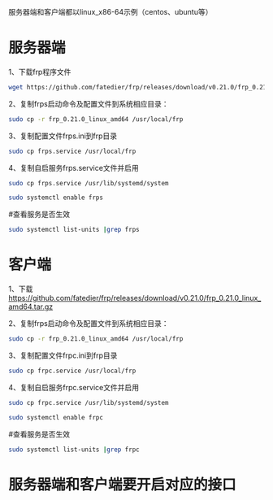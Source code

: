 服务器端和客户端都以linux_x86-64示例（centos、ubuntu等）

# 服务器端

1、下载frp程序文件
```Bash
wget https://github.com/fatedier/frp/releases/download/v0.21.0/frp_0.21.0_linux_amd64.tar.gz
```
2、复制frps启动命令及配置文件到系统相应目录：
```Bash
sudo cp -r frp_0.21.0_linux_amd64 /usr/local/frp
```
3、复制配置文件frps.ini到frp目录
```Bash
sudo cp frps.service /usr/local/frp
```
4、复制自启服务frps.service文件并启用
```Bash
sudo cp frps.service /usr/lib/systemd/system

sudo systemctl enable frps
```
#查看服务是否生效
```Bash
sudo systemctl list-units |grep frps
```

# 客户端

1、下载 https://github.com/fatedier/frp/releases/download/v0.21.0/frp_0.21.0_linux_amd64.tar.gz

2、复制frps启动命令及配置文件到系统相应目录：
```Bash
sudo cp -r frp_0.21.0_linux_amd64 /usr/local/frp
```
3、复制配置文件frpc.ini到frp目录
```Bash
sudo cp frpc.service /usr/local/frp
```
4、复制自启服务frpc.service文件并启用
```Bash
sudo cp frpc.service /usr/lib/systemd/system

sudo systemctl enable frpc
```
#查看服务是否生效
```Bash
sudo systemctl list-units |grep frpc
```
# 服务器端和客户端要开启对应的接口

